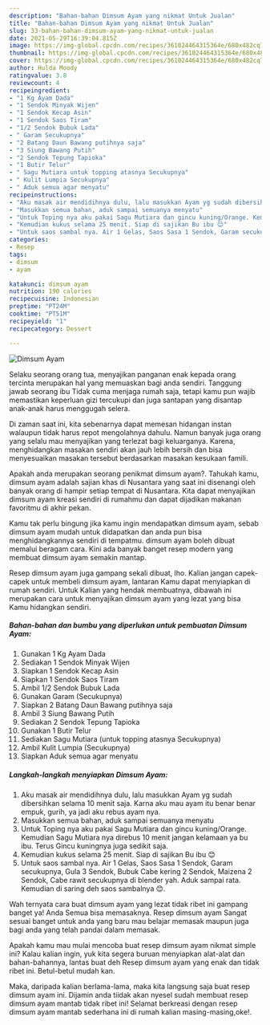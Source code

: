 ```yaml
---
description: "Bahan-bahan Dimsum Ayam yang nikmat Untuk Jualan"
title: "Bahan-bahan Dimsum Ayam yang nikmat Untuk Jualan"
slug: 33-bahan-bahan-dimsum-ayam-yang-nikmat-untuk-jualan
date: 2021-05-29T16:39:04.815Z
image: https://img-global.cpcdn.com/recipes/361024464315364e/680x482cq70/dimsum-ayam-foto-resep-utama.jpg
thumbnail: https://img-global.cpcdn.com/recipes/361024464315364e/680x482cq70/dimsum-ayam-foto-resep-utama.jpg
cover: https://img-global.cpcdn.com/recipes/361024464315364e/680x482cq70/dimsum-ayam-foto-resep-utama.jpg
author: Hulda Moody
ratingvalue: 3.8
reviewcount: 4
recipeingredient:
- "1 Kg Ayam Dada"
- "1 Sendok Minyak Wijen"
- "1 Sendok Kecap Asin"
- "1 Sendok Saos Tiram"
- "1/2 Sendok Bubuk Lada"
- " Garam Secukupnya"
- "2 Batang Daun Bawang putihnya saja"
- "3 Siung Bawang Putih"
- "2 Sendok Tepung Tapioka"
- "1 Butir Telur"
- " Sagu Mutiara untuk topping atasnya Secukupnya"
- " Kulit Lumpia Secukupnya"
- " Aduk semua agar menyatu"
recipeinstructions:
- "Aku masak air mendidihnya dulu, lalu masukkan Ayam yg sudah dibersihkan selama 10 menit saja. Karna aku mau ayam itu benar benar empuk, gurih, ya jadi aku rebus ayam nya."
- "Masukkan semua bahan, aduk sampai semuanya menyatu"
- "Untuk Toping nya aku pakai Sagu Mutiara dan gincu kuning/Orange. Kemudian Sagu Mutiara nya direbus 10 menit jangan kelamaan ya bu ibu. Terus Gincu kuningnya juga sedikit saja."
- "Kemudian kukus selama 25 menit. Siap di sajikan Bu ibu 😊"
- "Untuk saos sambal nya. Air 1 Gelas, Saos Sasa 1 Sendok, Garam secukupnya, Gula 3 Sendok, Bubuk Cabe kering 2 Sendok, Maizena 2 Sendok, Cabe rawit secukupnya di blender yah. Aduk sampai rata. Kemudian di saring deh saos sambalnya 😊."
categories:
- Resep
tags:
- dimsum
- ayam

katakunci: dimsum ayam 
nutrition: 190 calories
recipecuisine: Indonesian
preptime: "PT24M"
cooktime: "PT51M"
recipeyield: "1"
recipecategory: Dessert

---
```



![Dimsum Ayam](https://img-global.cpcdn.com/recipes/361024464315364e/680x482cq70/dimsum-ayam-foto-resep-utama.jpg)

Selaku seorang orang tua, menyajikan panganan enak kepada orang tercinta merupakan hal yang memuaskan bagi anda sendiri. Tanggung jawab seorang ibu Tidak cuma menjaga rumah saja, tetapi kamu pun wajib memastikan keperluan gizi tercukupi dan juga santapan yang disantap anak-anak harus menggugah selera.

Di zaman  saat ini, kita sebenarnya dapat memesan hidangan instan walaupun tidak harus repot mengolahnya dahulu. Namun banyak juga orang yang selalu mau menyajikan yang terlezat bagi keluarganya. Karena, menghidangkan masakan sendiri akan jauh lebih bersih dan bisa menyesuaikan masakan tersebut berdasarkan masakan kesukaan famili. 



Apakah anda merupakan seorang penikmat dimsum ayam?. Tahukah kamu, dimsum ayam adalah sajian khas di Nusantara yang saat ini disenangi oleh banyak orang di hampir setiap tempat di Nusantara. Kita dapat menyajikan dimsum ayam kreasi sendiri di rumahmu dan dapat dijadikan makanan favoritmu di akhir pekan.

Kamu tak perlu bingung jika kamu ingin mendapatkan dimsum ayam, sebab dimsum ayam mudah untuk didapatkan dan anda pun bisa menghidangkannya sendiri di tempatmu. dimsum ayam boleh dibuat memalui beragam cara. Kini ada banyak banget resep modern yang membuat dimsum ayam semakin mantap.

Resep dimsum ayam juga gampang sekali dibuat, lho. Kalian jangan capek-capek untuk membeli dimsum ayam, lantaran Kamu dapat menyiapkan di rumah sendiri. Untuk Kalian yang hendak membuatnya, dibawah ini merupakan cara untuk menyajikan dimsum ayam yang lezat yang bisa Kamu hidangkan sendiri.

<!--inarticleads1-->

##### Bahan-bahan dan bumbu yang diperlukan untuk pembuatan Dimsum Ayam:

1. Gunakan 1 Kg Ayam Dada
1. Sediakan 1 Sendok Minyak Wijen
1. Siapkan 1 Sendok Kecap Asin
1. Siapkan 1 Sendok Saos Tiram
1. Ambil 1/2 Sendok Bubuk Lada
1. Gunakan  Garam (Secukupnya)
1. Siapkan 2 Batang Daun Bawang putihnya saja
1. Ambil 3 Siung Bawang Putih
1. Sediakan 2 Sendok Tepung Tapioka
1. Gunakan 1 Butir Telur
1. Sediakan  Sagu Mutiara (untuk topping atasnya Secukupnya)
1. Ambil  Kulit Lumpia (Secukupnya)
1. Siapkan  Aduk semua agar menyatu




<!--inarticleads2-->

##### Langkah-langkah menyiapkan Dimsum Ayam:

1. Aku masak air mendidihnya dulu, lalu masukkan Ayam yg sudah dibersihkan selama 10 menit saja. Karna aku mau ayam itu benar benar empuk, gurih, ya jadi aku rebus ayam nya.
1. Masukkan semua bahan, aduk sampai semuanya menyatu
1. Untuk Toping nya aku pakai Sagu Mutiara dan gincu kuning/Orange. Kemudian Sagu Mutiara nya direbus 10 menit jangan kelamaan ya bu ibu. Terus Gincu kuningnya juga sedikit saja.
1. Kemudian kukus selama 25 menit. Siap di sajikan Bu ibu 😊
1. Untuk saos sambal nya. Air 1 Gelas, Saos Sasa 1 Sendok, Garam secukupnya, Gula 3 Sendok, Bubuk Cabe kering 2 Sendok, Maizena 2 Sendok, Cabe rawit secukupnya di blender yah. Aduk sampai rata. Kemudian di saring deh saos sambalnya 😊.




Wah ternyata cara buat dimsum ayam yang lezat tidak ribet ini gampang banget ya! Anda Semua bisa memasaknya. Resep dimsum ayam Sangat sesuai banget untuk anda yang baru mau belajar memasak maupun juga bagi anda yang telah pandai dalam memasak.

Apakah kamu mau mulai mencoba buat resep dimsum ayam nikmat simple ini? Kalau kalian ingin, yuk kita segera buruan menyiapkan alat-alat dan bahan-bahannya, lantas buat deh Resep dimsum ayam yang enak dan tidak ribet ini. Betul-betul mudah kan. 

Maka, daripada kalian berlama-lama, maka kita langsung saja buat resep dimsum ayam ini. Dijamin anda tiidak akan nyesel sudah membuat resep dimsum ayam mantab tidak ribet ini! Selamat berkreasi dengan resep dimsum ayam mantab sederhana ini di rumah kalian masing-masing,oke!.

